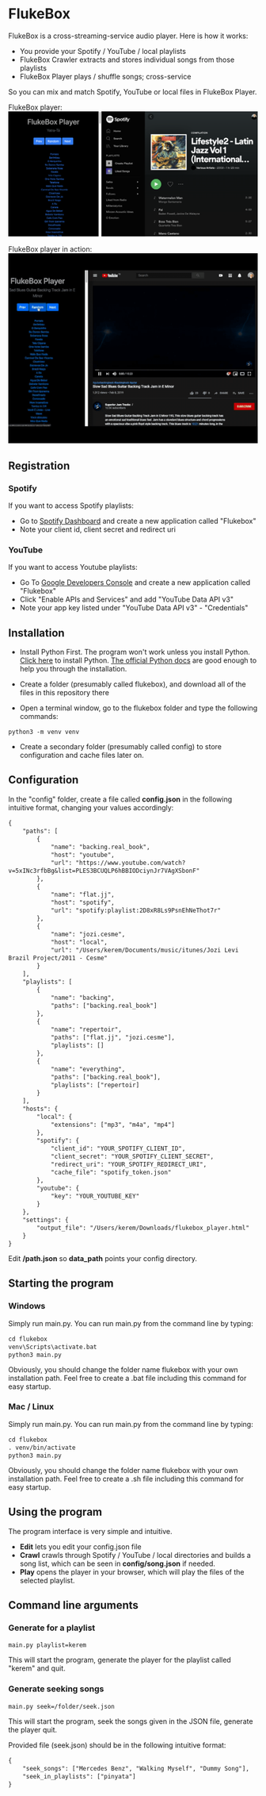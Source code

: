 # FlukeBox

FlukeBox is a cross-streaming-service audio player. Here is how it works:
- You provide your Spotify / YouTube / local playlists
- FlukeBox Crawler extracts and stores individual songs from those playlists
- FlukeBox Player plays / shuffle songs; cross-service

So you can mix and match Spotify, YouTube or local files in FlukeBox Player.

FlukeBox player:
![Screenshot](screenshot.png)

FlukeBox player in action:
![Screenshot](screenshot.gif)

## Registration

### Spotify

If you want to access Spotify playlists:
- Go to [Spotify Dashboard](https://developer.spotify.com/dashboard/applications) and create a new application called "Flukebox"
- Note your client id, client secret and redirect uri

### YouTube

If you want to access Youtube playlists:
- Go To [Google Developers Console](https://console.developers.google.com) and create a new application called "Flukebox"
- Click "Enable APIs and Services" and add "YouTube Data API v3"
- Note your app key listed under "YouTube Data API v3" - "Credentials"

## Installation

- Install Python First. The program won't work unless you install Python.  [Click here](https://www.python.org/downloads/mac-osx/) to install Python. [The official Python docs](https://docs.python.org/3/using/mac.html) are good enough to help you through the installation.

- Create a folder (presumably called flukebox), and download all of the files in this repository there

- Open a terminal window, go to the flukebox folder and type the following commands:

```
python3 -m venv venv
```

- Create a secondary folder (presumably called config) to store configuration and cache files later on.

## Configuration

In the "config" folder, create a file called **config.json** in the following intuitive format, changing your values accordingly:

```
{
    "paths": [
        {
            "name": "backing.real_book",
            "host": "youtube",
            "url": "https://www.youtube.com/watch?v=5xINc3rfbBg&list=PLES3BCUQLP6hBBIODciynJr7VAgXSbonF"
        },
        {
            "name": "flat.jj",
            "host": "spotify",
            "url": "spotify:playlist:2D8xR8Ls9PsnEhNeThot7r"
        },
        {
            "name": "jozi.cesme",
            "host": "local",
            "url": "/Users/kerem/Documents/music/itunes/Jozi Levi Brazil Project/2011 - Cesme"
        }
    ],
    "playlists": [
        {
            "name": "backing",
            "paths": ["backing.real_book"]
        },
        {
            "name": "repertoir",
            "paths": ["flat.jj", "jozi.cesme"],
            "playlists": []
        },
        {
            "name": "everything",
            "paths": ["backing.real_book"],
            "playlists": ["repertoir]
        }
    ],
    "hosts": {
        "local": {
            "extensions": ["mp3", "m4a", "mp4"]
        },
        "spotify": {
            "client_id": "YOUR_SPOTIFY_CLIENT_ID",
            "client_secret": "YOUR_SPOTIFY_CLIENT_SECRET",
            "redirect_uri": "YOUR_SPOTIFY_REDIRECT_URI",
            "cache_file": "spotify_token.json"
        },
        "youtube": {
            "key": "YOUR_YOUTUBE_KEY"
        }
    },
    "settings": {
        "output_file": "/Users/kerem/Downloads/flukebox_player.html"
    }
}
```

Edit **/path.json** so **data_path** points your config directory.

## Starting the program

### Windows

Simply run main.py. You can run main.py from the command line by typing:

```
cd flukebox
venv\Scripts\activate.bat
python3 main.py
```

Obviously, you should change the folder name flukebox with your own installation path. Feel free to create a .bat file including this command for easy startup.

### Mac / Linux

Simply run main.py. You can run main.py from the command line by typing:

```
cd flukebox
. venv/bin/activate
python3 main.py
```

Obviously, you should change the folder name flukebox with your own installation path. Feel free to create a .sh file including this command for easy startup.

## Using the program

The program interface is very simple and intuitive.
- **Edit** lets you edit your config.json file
- **Crawl** crawls through Spotify / YouTube / local directories and builds a song list, which can be seen in **config/song.json** if needed.
- **Play** opens the player in your browser, which will play the files of the selected playlist.

## Command line arguments

### Generate for a playlist

```
main.py playlist=kerem
```

This will start the program, generate the player for the playlist called "kerem" and quit.

### Generate seeking songs

```
main.py seek=/folder/seek.json
```

This will start the program, seek the songs given in the JSON file, generate the player quit.

Provided file (seek.json) should be in the following intuitive format:

```
{
    "seek_songs": ["Mercedes Benz", "Walking Myself", "Dummy Song"],
    "seek_in_playlists": ["pinyata"]
}
```
